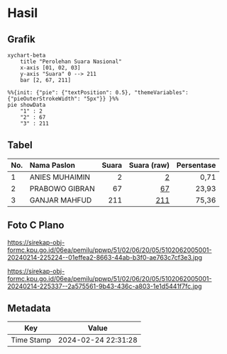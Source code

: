# Hasil

## Grafik

```mermaid
xychart-beta
    title "Perolehan Suara Nasional"
    x-axis [01, 02, 03]
    y-axis "Suara" 0 --> 211
    bar [2, 67, 211]
```

```mermaid
%%{init: {"pie": {"textPosition": 0.5}, "themeVariables": {"pieOuterStrokeWidth": "5px"}} }%%
pie showData
    "1" : 2
    "2" : 67
    "3" : 211
```

## Tabel

| No. | Nama Paslon    | Suara | Suara (raw) | Persentase |
|:--- |:-------------- | -----:| -----------:| ----------:|
| 1   | ANIES MUHAIMIN | 2     | [2][p-1]    | 0,71       |
| 2   | PRABOWO GIBRAN | 67    | [67][p-2]   | 23,93      |
| 3   | GANJAR MAHFUD  | 211   | [211][p-3]  | 75,36      |


[p-1]: https://github.com/gigit-pemilu/pemilu-2024/blob/main/pilpres/hitung-suara/sub/51-bali/sub/02-tabanan/sub/06-kediri/sub/2005-buwit/sub/001-tps/sub/paslon-1.txt
[p-2]: https://github.com/gigit-pemilu/pemilu-2024/blob/main/pilpres/hitung-suara/sub/51-bali/sub/02-tabanan/sub/06-kediri/sub/2005-buwit/sub/001-tps/sub/paslon-2.txt
[p-3]: https://github.com/gigit-pemilu/pemilu-2024/blob/main/pilpres/hitung-suara/sub/51-bali/sub/02-tabanan/sub/06-kediri/sub/2005-buwit/sub/001-tps/sub/paslon-3.txt

## Foto C Plano

https://sirekap-obj-formc.kpu.go.id/06ea/pemilu/ppwp/51/02/06/20/05/5102062005001-20240214-225224--01effea2-8663-44ab-b3f0-ae763c7cf3e3.jpg

https://sirekap-obj-formc.kpu.go.id/06ea/pemilu/ppwp/51/02/06/20/05/5102062005001-20240214-225337--2a575561-9b43-436c-a803-1e1d5441f7fc.jpg


## Metadata

| Key        | Value               |
| ---------- | ------------------- |
| Time Stamp | 2024-02-24 22:31:28 |



